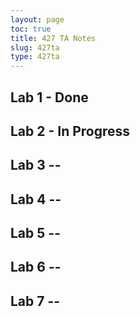 ```yaml
---
layout: page
toc: true
title: 427 TA Notes
slug: 427ta
type: 427ta
---
```


## Lab 1 - Done


## Lab 2 - In Progress

## Lab 3 --

## Lab 4 --

## Lab 5 --

## Lab 6 --

## Lab 7 --
